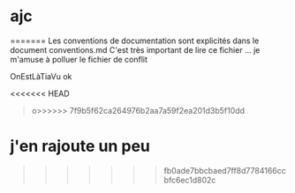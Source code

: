 # ajc
=======
Les conventions de documentation sont explicités dans le document conventions.md
C'est très important de lire ce fichier ...
je m'amuse à polluer le fichier de conflit

OnEstLàTiaVu
ok

<<<<<<< HEAD
>o>>>>>> 7f9b5f62ca264976b2aa7a59f2ea201d3b5f10dd

j'en rajoute un peu
=======

>>>>>>> fb0ade7bbcbaed7ff8d7784166ccbfc6ec1d802c
